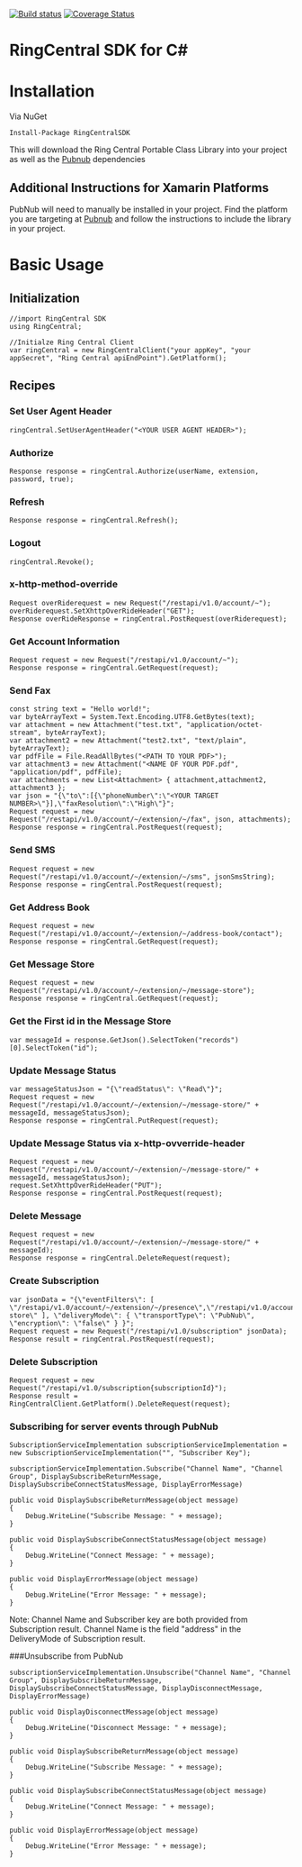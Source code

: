 [![Build status](https://ci.appveyor.com/api/projects/status/ka1g6n869rxw81g4?svg=true)](https://ci.appveyor.com/project/paulzolnierczyk/ringcentral-csharp)
[![Coverage Status](https://coveralls.io/repos/ringcentral/ringcentral-csharp/badge.svg?branch=develop&service=github)](https://coveralls.io/github/ringcentral/ringcentral-csharp?branch=develop)
# RingCentral SDK for C&#35;

# Installation

Via NuGet

```
Install-Package RingCentralSDK 
```

This will download the Ring Central Portable Class Library into your project as well as the [Pubnub](https://github.com/pubnub/c-sharp "PubNub") dependencies

## Additional Instructions for Xamarin Platforms

PubNub will need to manually be installed in your project.  Find the platform you are targeting at [Pubnub](https://github.com/pubnub/c-sharp "PubNub") and follow the instructions to include the library in your project.

# Basic Usage

## Initialization

```
//import RingCentral SDK
using RingCentral;
```

```
//Initialze Ring Central Client
var ringCentral = new RingCentralClient("your appKey", "your appSecret", "Ring Central apiEndPoint").GetPlatform();
```


## Recipes
### Set User Agent Header
```
ringCentral.SetUserAgentHeader("<YOUR USER AGENT HEADER>");
```

### Authorize
```
Response response = ringCentral.Authorize(userName, extension, password, true);
````

### Refresh
```
Response response = ringCentral.Refresh();
```

### Logout
```
ringCentral.Revoke();
```

### x-http-method-override
```
Request overRiderequest = new Request("/restapi/v1.0/account/~");
overRiderequest.SetXhttpOverRideHeader("GET");
Response overRideResponse = ringCentral.PostRequest(overRiderequest);
```

### Get Account Information
```
Request request = new Request("/restapi/v1.0/account/~");
Response response = ringCentral.GetRequest(request);
```

### Send Fax
```
const string text = "Hello world!";
var byteArrayText = System.Text.Encoding.UTF8.GetBytes(text);
var attachment = new Attachment("test.txt", "application/octet-stream", byteArrayText);
var attachment2 = new Attachment("test2.txt", "text/plain", byteArrayText);
var pdfFile = File.ReadAllBytes("<PATH TO YOUR PDF>");
var attachment3 = new Attachment("<NAME OF YOUR PDF.pdf", "application/pdf", pdfFile);
var attachments = new List<Attachment> { attachment,attachment2, attachment3 };
var json = "{\"to\":[{\"phoneNumber\":\"<YOUR TARGET NUMBER>\"}],\"faxResolution\":\"High\"}";
Request request = new Request("/restapi/v1.0/account/~/extension/~/fax", json, attachments);
Response response = ringCentral.PostRequest(request);
```

### Send SMS
```
Request request = new Request("/restapi/v1.0/account/~/extension/~/sms", jsonSmsString);
Response response = ringCentral.PostRequest(request);
```

### Get Address Book
```
Request request = new Request("/restapi/v1.0/account/~/extension/~/address-book/contact");
Response response = ringCentral.GetRequest(request);
```

### Get Message Store
```
Request request = new Request("/restapi/v1.0/account/~/extension/~/message-store");
Response response = ringCentral.GetRequest(request);
```

### Get the First id in the Message Store
```
var messageId = response.GetJson().SelectToken("records")[0].SelectToken("id");
```

### Update Message Status
```
var messageStatusJson = "{\"readStatus\": \"Read\"}";
Request request = new Request("/restapi/v1.0/account/~/extension/~/message-store/" + messageId, messageStatusJson);
Response response = ringCentral.PutRequest(request);
```

### Update Message Status via x-http-ovverride-header
```
Request request = new Request("/restapi/v1.0/account/~/extension/~/message-store/" + messageId, messageStatusJson);
request.SetXhttpOverRideHeader("PUT");
Response response = ringCentral.PostRequest(request);
```

### Delete Message
```
Request request = new Request("/restapi/v1.0/account/~/extension/~/message-store/" + messageId);
Response response = ringCentral.DeleteRequest(request);
```

### Create Subscription
```
var jsonData = "{\"eventFilters\": [ \"/restapi/v1.0/account/~/extension/~/presence\",\"/restapi/v1.0/account/~/extension/~/message-store\" ], \"deliveryMode\": { \"transportType\": \"PubNub\", \"encryption\": \"false\" } }";
Request request = new Request("/restapi/v1.0/subscription" jsonData);
Response result = ringCentral.PostRequest(request);
```

### Delete Subscription
```
Request request = new Request("/restapi/v1.0/subscription{subscriptionId}");
Response result = RingCentralClient.GetPlatform().DeleteRequest(request);
```

### Subscribing for server events through PubNub
```
SubscriptionServiceImplementation subscriptionServiceImplementation = new SubscriptionServiceImplementation("", "Subscriber Key");

subscriptionServiceImplementation.Subscribe("Channel Name", "Channel Group", DisplaySubscribeReturnMessage,  DisplaySubscribeConnectStatusMessage, DisplayErrorMessage)

public void DisplaySubscribeReturnMessage(object message)
{
	Debug.WriteLine("Subscribe Message: " + message);
}

public void DisplaySubscribeConnectStatusMessage(object message)
{
	Debug.WriteLine("Connect Message: " + message);
}

public void DisplayErrorMessage(object message)
{
	Debug.WriteLine("Error Message: " + message);
}
```

Note: Channel Name and Subscriber key are both provided from Subscription result. Channel Name is the field "address" in the DeliveryMode of Subscription result.  

###Unsubscribe from PubNub 
```
subscriptionServiceImplementation.Unsubscribe("Channel Name", "Channel Group", DisplaySubscribeReturnMessage, DisplaySubscribeConnectStatusMessage, DisplayDisconnectMessage, DisplayErrorMessage)

public void DisplayDisconnectMessage(object message)
{
	Debug.WriteLine("Disconnect Message: " + message);
}

public void DisplaySubscribeReturnMessage(object message)
{
	Debug.WriteLine("Subscribe Message: " + message);
}

public void DisplaySubscribeConnectStatusMessage(object message)
{
	Debug.WriteLine("Connect Message: " + message);
}

public void DisplayErrorMessage(object message)
{
	Debug.WriteLine("Error Message: " + message);
}
```






